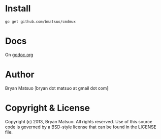 [godoc.org]: http://godoc.org/github.com/bmatsuo/cmdmux/ "godoc.org"

Install
=======

    go get github.com/bmatsuo/cmdmux

Docs
====

On [godoc.org][]

Author
======

Bryan Matsuo [bryan dot matsuo at gmail dot com]

Copyright & License
===================

Copyright (c) 2013, Bryan Matsuo.
All rights reserved.
Use of this source code is governed by a BSD-style license that can be
found in the LICENSE file.
